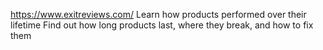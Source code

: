 https://www.exitreviews.com/
Learn how products performed over their lifetime
Find out how long products last, where they break, and how to fix them